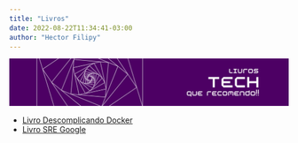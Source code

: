 ```yaml
---
title: "Livros"
date: 2022-08-22T11:34:41-03:00
author: "Hector Filipy"
---
```


<center>
<img src="/images/banner-livro.png" alt="Livros que recomendo"/>
</center>


* [Livro Descomplicando Docker](https://github.com/HectorFilipy/DescomplicandoDocker)
* [Livro SRE Google](https://sre.google/sre-book/table-of-contents/)
